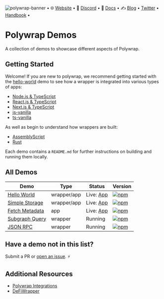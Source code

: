 ![polywrap-banner](https://user-images.githubusercontent.com/12145726/140437007-d2b8c969-df29-4a43-906a-d5400b4394ac.png)
• 🌐 [Website](https://polywrap.io/#/) • 💬 [Discord](https://discord.com/invite/bGsqQrNhqd) • 📖 [Docs](https://docs.polywrap.io) • ✍ [Blog](https://blog.polywrap.io/) • [Twitter](https://twitter.com/polywrap_io) • [Handbook](https://handbook.polywrap.io/) •

# Polywrap Demos

A collection of demos to showcase different aspects of Polywrap.

## Getting Started

Welcome! If you are new to polywrap, we recommend getting started with the [hello-world](./hello-world) demo to see how a wrapper is integrated into various types of apps:

- [Node.js & TypeScript](./hello-world/app/node.js)
- [React.js & TypeScript](./hello-world/app/react.js)
- [Next.js & TypeScript](./hello-world/app/next.js)
- [js-vanilla](./hello-world/app/js-vanilla)
- [ts-vanilla](./hello-world/app/ts-vanilla)

As well as begin to understand how wrappers are built:

- [AssemblyScript](./hello-world/wrapper/assemblyscript)
- [Rust](./hello-world/wrapper/rust)

Each demo contains a `README.md` for further instructions on building and running them locally.

## All Demos

| Demo                                 | Type        | Status                                               | Version                                                                                                                     |
| ------------------------------------ | ----------- | ---------------------------------------------------- | --------------------------------------------------------------------------------------------------------------------------- |
| [Hello World](./hello-world)         | wrapper/app | Live: [App](https://demo.helloworld.polywrap.io/)    | [![npm](https://img.shields.io/npm/v/polywrap.svg?style=for-the-badge)](https://www.npmjs.com/package/polywrap) |
| [Simple Storage](./simple-storage)   | wrapper/app | Live: [App](https://demo.simplestorage.polywrap.io/) | [![npm](https://img.shields.io/npm/v/polywrap.svg?style=for-the-badge)](https://www.npmjs.com/package/polywrap) |
| [Fetch Metadata](./fetch-metadata)   | app     | Live: [App](todo)                                              | [![npm](https://img.shields.io/npm/v/polywrap.svg?style=for-the-badge)](https://www.npmjs.com/package/polywrap) |
| [Subgraph Query](./subgraph-query)   | wrapper     | Running                                              | [![npm](https://img.shields.io/npm/v/polywrap.svg?style=for-the-badge)](https://www.npmjs.com/package/polywrap) |
| [JSON RPC](./json-rpc)   | wrapper     | Running                                              | [![npm](https://img.shields.io/npm/v/polywrap.svg?style=for-the-badge)](https://www.npmjs.com/package/polywrap) |

## Have a demo not in this list?

Submit a PR or [open an issue](https://github.com/polywrap/demos/issues). ⚡️

## Additional Resources

- [Polywrap Integrations](https://github.com/polywrap/integrations)
- [DeFiWrapper](https://github.com/defiwrapper/defiwrapper)
